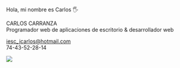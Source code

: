 Hola, mi nombre es Carlos 🖐


CARLOS CARRANZA <br/>
Programador web de aplicaciones de escritorio & desarrollador web

iesc_jcarlos@hotmail.com <br/>
74-43-52-28-14


<a href="https://img.shields.io/badge/Gmail-D14836?style=for-the-badge&logo=gmail&logoColor=white">

<img src="https://www.google.com/url?sa=i&url=https%3A%2F%2Fes.123rf.com%2Fphoto_48163636_icono-de-dise%25C3%25B1o-plano-web-azul-de-correo-electr%25C3%25B3nico-sobre-fondo-blanco.html&psig=AOvVaw1xbMgUV8mwx9_lW3rYf4-o&ust=1668286254517000&source=images&cd=vfe&ved=0CA8QjRxqFwoTCPiemt6Ap_sCFQAAAAAdAAAAABAE">











